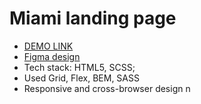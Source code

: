 # Miami landing page
- [DEMO LINK](https://kitaminary.github.io/creative_bakery_project)
- [Figma design](https://www.figma.com/file/dY3izAm0Vspsmra4lQWQIP/Bakerlab-FE-students?node-id=0%3A1)
- Tech stack: HTML5, SCSS;
- Used Grid, Flex, BEM, SASS
- Responsive and cross-browser design
n
